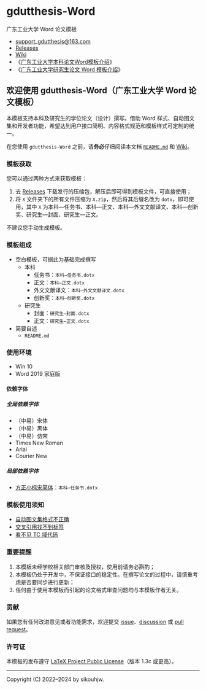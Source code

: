 # gdutthesis-Word
广东工业大学 Word 论文模板

- [support_gdutthesis@163.com](mailto:support_gdutthesis@163.com)
- [Releases](https://github.com/sikouhjw/gdutthesis-Word/releases/latest)
- [Wiki](https://github.com/sikouhjw/gdutthesis-Word/wiki)
- 《[广东工业大学本科论文Word模板介绍](https://www.bilibili.com/video/BV1HY411t7Rj)》
- 《[广东工业大学研究生论文 Word 模板介绍](https://www.bilibili.com/video/BV12u41197x7)》

## 欢迎使用 gdutthesis-Word（广东工业大学 Word 论文模板）

本模板支持本科及研究生的学位论文（设计）撰写。借助 Word 样式、自动图文集和开发者功能，希望达到用户接口简明、内容格式规范和模板样式可定制的统一。

在您使用 `gdutthesis-Word` 之前，请**务必**仔细阅读本文档 [`README.md`](https://github.com/sikouhjw/gdutthesis-Word/blob/main/README.md) 和 [Wiki](https://github.com/sikouhjw/gdutthesis-Word/wiki)。

### 模板获取

您可以通过两种方式来获取模板：
1. 去 [Releases](https://github.com/sikouhjw/gdutthesis-Word/releases/latest) 下载发行的压缩包，解压后即可得到模板文件，可直接使用；
2. 将 `X` 文件夹下的所有文件压缩为 `X.zip`，然后将其后缀名改为 `dotx`，即可使用，其中 `X` 为本科—任务书、本科—正文、本科—外文文献译文、本科—创新奖、研究生—封面、研究生—正文。

不建议您手动生成模板。

### 模板组成

- 空白模板，可据此为基础完成撰写
  - 本科
    - 任务书：`本科—任务书.dotx`
    - 正文：`本科—正文.dotx`
    - 外文文献译文：`本科—外文文献译文.dotx`
    - 创新奖：`本科—创新奖.dotx`
  - 研究生
    - 封面：`研究生—封面.dotx`
    - 正文：`研究生—正文.dotx`
- 简要自述
  - `README.md`

### 使用环境
- Win 10
- Word 2019 家庭版

#### 依赖字体
##### 全局依赖字体
- （中易）宋体
- （中易）黑体
- （中易）仿宋
- Times New Roman
- Arial
- Courier New
##### 局部依赖字体
- [方正小标宋简体](https://www.foundertype.com/index.php/FontInfo/index/id/164)：`本科—任务书.dotx`

### 模板使用须知
- [自动图文集格式不正确](https://github.com/sikouhjw/gdutthesis-Word/wiki#%E8%87%AA%E5%8A%A8%E5%9B%BE%E6%96%87%E9%9B%86%E6%B3%A8%E6%84%8F%E4%BA%8B%E9%A1%B9)
- [交叉引用找不到标签](https://github.com/sikouhjw/gdutthesis-Word/wiki#%E4%BA%A4%E5%8F%89%E5%BC%95%E7%94%A8%E6%B3%A8%E6%84%8F%E4%BA%8B%E9%A1%B9)
- [看不见 TC 域代码](https://github.com/sikouhjw/gdutthesis-Word/wiki#%E4%BA%A4%E5%8F%89%E5%BC%95%E7%94%A8%E6%B3%A8%E6%84%8F%E4%BA%8B%E9%A1%B9)

### 重要提醒

1. 本模板未经学校相关部门审核及授权，使用前请务必斟酌；
1. 本模板仍处于开发中，不保证接口的稳定性。在撰写论文的过程中，请慎重考虑是否要同步进行更新；
1. 任何由于使⽤本模板⽽引起的论⽂格式审查问题均与本模板作者⽆关。

### 贡献

如果您有任何改进意见或者功能需求，欢迎提交 [issue](https://github.com/sikouhjw/gdutthesis-Word/issues)、[discussion](https://github.com/sikouhjw/gdutthesis-Word/discussions) 或 [pull request](https://github.com/sikouhjw/gdutthesis-Word/pulls)。

### 许可证

本模板的发布遵守 [LaTeX Project Public License](http://www.latex-project.org/lppl.txt)（版本 1.3c 或更高）。

-----

Copyright (C) 2022&ndash;2024 by sikouhjw.